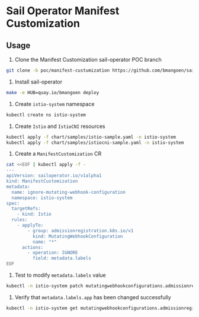 # Sail Operator Manifest Customization

## Usage

1. Clone the Manifest Customization sail-operator POC branch  

```bash
git clone -b poc/manifest-custumization https://github.com/bmangoen/sail-operator.git
```

1. Install sail-operator

```bash
make -e HUB=quay.io/bmangoen deploy
```

1. Create `istio-system` namespace  

```bash
kubectl create ns istio-system
```

1. Create `Istio` and `IstioCNI` resources  

```bash
kubectl apply -f chart/samples/istio-sample.yaml -n istio-system
kubectl apply -f chart/samples/istiocni-sample.yaml -n istio-system
```

1. Create a `ManifestCustomization` CR  

```bash
cat <<EOF | kubectl apply -f -
---
apiVersion: sailoperator.io/v1alpha1
kind: ManifestCustomization
metadata:
  name: ignore-mutating-webhook-configuration
  namespace: istio-system
spec:
  targetRefs:
    - kind: Istio
  rules:
    - applyTo:
        - group: admissionregistration.k8s.io/v1
          kind: MutatingWebhookConfiguration
          name: "*"
      actions:
        - operation: IGNORE
          field: metadata.labels
EOF
```

1. Test to modify `metadata.labels` value  

```bash
kubectl -n istio-system patch mutatingwebhookconfigurations.admissionregistration.k8s.io istio-sidecar-injector --patch '{"metadata": {"labels": {"app": "sidecar-injector-test"}}}'
```

1. Verify that `metadata.labels.app` has been changed successfully  

```bash
kubectl -n istio-system get mutatingwebhookconfigurations.admissionregistration.k8s.io istio-sidecar-injector -oyaml
```